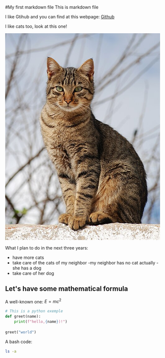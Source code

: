 #My first markdown file
This is markdown file


I like Gtihub and you can find at this 
webpage: [Github](https://github.com)

I like cats too, look at this one!

![A beautiful cat](./images/Cat_November_2010-1a.jpg)

What I plan to do in the next three years:
- have more cats
- take care of the cats of my neighbor
    -my neighbor has no cat actually
    -she has a dog
- take care of her dog

## Let's have some mathematical formula

A well-known one: $E=mc^2$ 

```python
# This is a python exemple
def greet(name):
    print(f"hello,{name})!")

greet("world")
````
A bash code:
```bash
ls -a
```